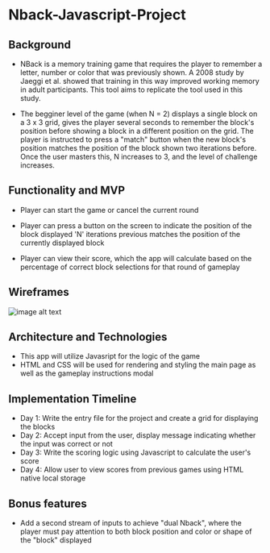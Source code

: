# Nback-Javascript-Project

## Background
* NBack is a memory training game that requires the player to remember a letter, number or color that was previously shown. A 2008 study by Jaeggi et al. showed that training in this way improved working memory in adult participants. This tool aims to replicate the tool used in this study.

* The begginer level of the game (when N = 2) displays a single block on a 3 x 3 grid, gives the player several seconds to remember the block's position before showing a block in a different position on the grid. The player is instructed to press a "match" button when the new block's position matches the position of the block shown two iterations before. Once the user masters this, N increases to 3, and the level of challenge increases.


## Functionality and MVP

* Player can start the game or cancel the current round 

* Player can press a button on the screen to indicate the position of the block displayed 'N' iterations previous matches the position of the  currently displayed block

* Player can view their score, which the app will calculate based on the percentage of correct block selections for that round of gameplay

## Wireframes
<img src="https://docs.google.com/drawings/d/1QQpFN_7QqVLaUUMxo8xw_l3lWlXrX-a-9U7_DYv-17s/export/png"
alt="image alt text"/>



## Architecture and Technologies
* This app will utilize Javasript for the logic of the game
* HTML and CSS will be used for rendering and styling the main page as well as the gameplay instructions modal



## Implementation Timeline

* Day 1: Write the entry file for the project and create a grid for displaying the blocks
* Day 2: Accept input from the user, display message indicating whether the input was correct or not 
* Day 3: Write the scoring logic using Javascript to calculate the user's score 
* Day 4: Allow user to view scores from previous games using HTML native local storage 


## Bonus features

* Add a second stream of inputs to achieve "dual Nback", where the player must pay attention to both block position and color or shape of the "block" displayed
